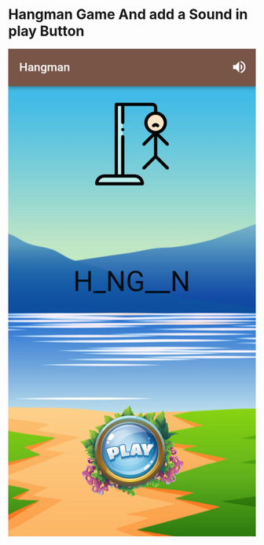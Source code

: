 # Hangman Game And add a Sound in play Button 
<img src="https://github.com/naeem92/MobileApplication/blob/main/hm_naeem/SS/SplachScreen.png">
